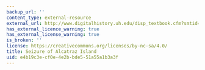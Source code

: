 ```yaml
---
backup_url: ''
content_type: external-resource
external_url: http://www.digitalhistory.uh.edu/disp_textbook.cfm?smtid=3&psid=721
has_external_licence_warning: true
has_external_license_warning: true
is_broken: ''
license: https://creativecommons.org/licenses/by-nc-sa/4.0/
title: Seizure of Alcatraz Island
uid: e4b19c3e-cf0e-4e2b-bde5-51a55a1b3a3f
---
```

